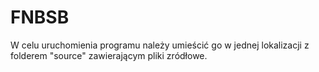 # FNBSB
W celu uruchomienia programu należy umieścić go w jednej lokalizacji z folderem "source" zawierającym pliki zródłowe.
